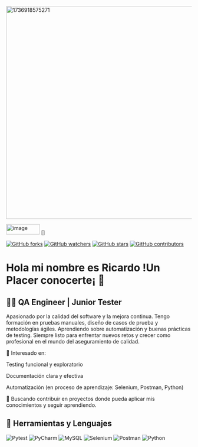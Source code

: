 <img width="1024" height="576" alt="1736918575271" src="https://github.com/user-attachments/assets/f7ddbbcc-a790-4fbb-a6fd-a5d327f29018" />

[<img width="91" height="28" alt="image" src="https://github.com/user-attachments/assets/09e24e34-b19a-43e4-bcf8-51df1303096b" />](https://www.linkedin.com/in/richard-g%C3%B3mora/) []

[![GitHub forks](https://img.shields.io/github/forks/Naereen/StrapDown.js.svg?style=social&label=Fork&maxAge=2592000)](https://GitHub.com/Naereen/StrapDown.js/network/) [![GitHub watchers](https://img.shields.io/github/watchers/Naereen/StrapDown.js.svg?style=social&label=Watch&maxAge=2592000)](https://GitHub.com/Naereen/StrapDown.js/watchers/) [![GitHub stars](https://img.shields.io/github/stars/Naereen/StrapDown.js.svg?style=social&label=Star&maxAge=2592000)](https://GitHub.com/Naereen/StrapDown.js/stargazers/) [![GitHub contributors](https://img.shields.io/github/contributors/Naereen/badges.svg)](https://GitHub.com/Naereen/badges/graphs/contributors/)





# Hola mi nombre es Ricardo !Un Placer conocerte¡ 👋

## 👨‍💻 QA Engineer | Junior Tester

Apasionado por la calidad del software y la mejora continua. Tengo formación en pruebas manuales, diseño de casos de prueba y metodologías ágiles. Aprendiendo sobre automatización y buenas prácticas de testing. Siempre listo para enfrentar nuevos retos y crecer como profesional en el mundo del aseguramiento de calidad.

📌 Interesado en:

Testing funcional y exploratorio

Documentación clara y efectiva

Automatización (en proceso de aprendizaje: Selenium, Postman, Python)

🚀 Buscando contribuir en proyectos donde pueda aplicar mis conocimientos y seguir aprendiendo.

## 🔗 Herramientas y Lenguajes

![Pytest](https://img.shields.io/badge/pytest-%23ffffff.svg?style=for-the-badge&logo=pytest&logoColor=2f9fe3) ![PyCharm](https://img.shields.io/badge/pycharm-143?style=for-the-badge&logo=pycharm&logoColor=black&color=black&labelColor=green) ![MySQL](https://img.shields.io/badge/mysql-4479A1.svg?style=for-the-badge&logo=mysql&logoColor=white) ![Selenium](https://img.shields.io/badge/-selenium-%43B02A?style=for-the-badge&logo=selenium&logoColor=white) ![Postman](https://img.shields.io/badge/Postman-FF6C37?style=for-the-badge&logo=postman&logoColor=white) ![Python](https://img.shields.io/badge/python-3670A0?style=for-the-badge&logo=python&logoColor=ffdd54)

<!--
**90Rich/90Rich** is a ✨ _special_ ✨ repository because its `README.md` (this file) appears on your GitHub profile.>

Here are some ideas to get you started:

- 🔭 I’m currently working on ...
- 🌱 I’m currently learning ...
- 👯 I’m looking to collaborate on ...
- 🤔 I’m looking for help with ...
- 💬 Ask me about ...
- 📫 How to reach me: ...
- 😄 Pronouns: ...
- ⚡ Fun fact: ...
-->


